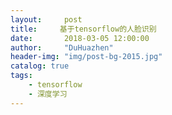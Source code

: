 ```yaml
---
layout:     post
title:     基于tensorflow的人脸识别
date:       2018-03-05 12:00:00
author:     "DuHuazhen"
header-img: "img/post-bg-2015.jpg"
catalog: true
tags:
    - tensorflow
    - 深度学习
---
```


